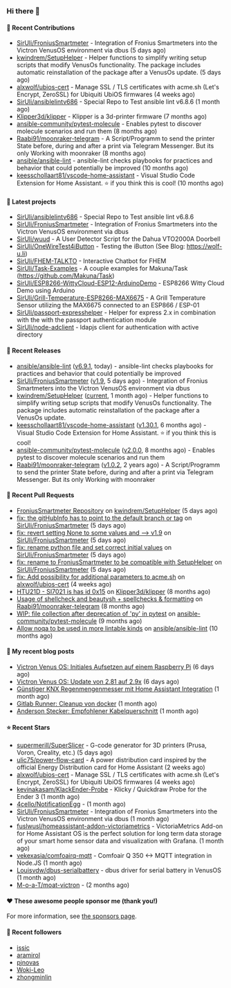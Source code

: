 ### Hi there 👋

#### 👷 Recent Contributions

- [SirUli/FroniusSmartmeter](https://github.com/SirUli/FroniusSmartmeter) - Integration of Fronius Smartmeters into the Victron VenusOS environment via dbus (5 days ago)
- [kwindrem/SetupHelper](https://github.com/kwindrem/SetupHelper) - Helper functions to simplify writing setup scripts that modify VenusOs functionality. The package includes automatic reinstallation of the package after a VenusOs update. (5 days ago)
- [alxwolf/ubios-cert](https://github.com/alxwolf/ubios-cert) - Manage SSL / TLS certificates with acme.sh (Let&#39;s Encrypt, ZeroSSL) for Ubiquiti UbiOS firmwares (4 weeks ago)
- [SirUli/ansiblelintv686](https://github.com/SirUli/ansiblelintv686) - Special Repo to Test ansible lint v6.8.6 (1 month ago)
- [Klipper3d/klipper](https://github.com/Klipper3d/klipper) - Klipper is a 3d-printer firmware (7 months ago)
- [ansible-community/pytest-molecule](https://github.com/ansible-community/pytest-molecule) - Enables pytest to discover molecule scenarios and run them (8 months ago)
- [Raabi91/moonraker-telegram](https://github.com/Raabi91/moonraker-telegram) - A Script/Programm to send the printer State before, during and after a print via Telegram Messenger. But its only Working with moonraker (8 months ago)
- [ansible/ansible-lint](https://github.com/ansible/ansible-lint) - ansible-lint checks playbooks for practices and behavior that could potentially be improved (10 months ago)
- [keesschollaart81/vscode-home-assistant](https://github.com/keesschollaart81/vscode-home-assistant) - Visual Studio Code Extension for Home Assistant. ⭐ if you think this is cool! (10 months ago)

#### 🌱 Latest projects

- [SirUli/ansiblelintv686](https://github.com/SirUli/ansiblelintv686) - Special Repo to Test ansible lint v6.8.6
- [SirUli/FroniusSmartmeter](https://github.com/SirUli/FroniusSmartmeter) - Integration of Fronius Smartmeters into the Victron VenusOS environment via dbus
- [SirUli/wuud](https://github.com/SirUli/wuud) - A User Detector Script for the Dahua VTO2000A Doorbell
- [SirUli/OneWireTest4iButton](https://github.com/SirUli/OneWireTest4iButton) - Testing the iButton (See Blog: https://wolf-u.li)
- [SirUli/FHEM-TALKTO](https://github.com/SirUli/FHEM-TALKTO) - Interactive Chatbot for FHEM
- [SirUli/Task-Examples](https://github.com/SirUli/Task-Examples) - A couple examples for Makuna/Task (https://github.com/Makuna/Task)
- [SirUli/ESP8266-WittyCloud-ESP12-ArduinoDemo](https://github.com/SirUli/ESP8266-WittyCloud-ESP12-ArduinoDemo) - ESP8266 Witty Cloud Demo using Arduino
- [SirUli/Grill-Temperature-ESP8266-MAX6675](https://github.com/SirUli/Grill-Temperature-ESP8266-MAX6675) - A Grill Temperature Sensor utilizing the MAX6675 connected to an ESP866 / ESP-01
- [SirUli/passport-expresshelper](https://github.com/SirUli/passport-expresshelper) - Helper for express 2.x in combination with the with the passport authentication module
- [SirUli/node-adclient](https://github.com/SirUli/node-adclient) - ldapjs client for authentication with active directory

#### 🔭 Recent Releases

- [ansible/ansible-lint](https://github.com/ansible/ansible-lint) ([v6.9.1](https://github.com/ansible/ansible-lint/releases/tag/v6.9.1), today) - ansible-lint checks playbooks for practices and behavior that could potentially be improved
- [SirUli/FroniusSmartmeter](https://github.com/SirUli/FroniusSmartmeter) ([v1.9](https://github.com/SirUli/FroniusSmartmeter/releases/tag/v1.9), 5 days ago) - Integration of Fronius Smartmeters into the Victron VenusOS environment via dbus
- [kwindrem/SetupHelper](https://github.com/kwindrem/SetupHelper) ([current](https://github.com/kwindrem/SetupHelper/releases/tag/current), 1 month ago) - Helper functions to simplify writing setup scripts that modify VenusOs functionality. The package includes automatic reinstallation of the package after a VenusOs update.
- [keesschollaart81/vscode-home-assistant](https://github.com/keesschollaart81/vscode-home-assistant) ([v1.30.1](https://github.com/keesschollaart81/vscode-home-assistant/releases/tag/v1.30.1), 6 months ago) - Visual Studio Code Extension for Home Assistant. ⭐ if you think this is cool!
- [ansible-community/pytest-molecule](https://github.com/ansible-community/pytest-molecule) ([v2.0.0](https://github.com/ansible-community/pytest-molecule/releases/tag/v2.0.0), 8 months ago) - Enables pytest to discover molecule scenarios and run them
- [Raabi91/moonraker-telegram](https://github.com/Raabi91/moonraker-telegram) ([v1.0.2](https://github.com/Raabi91/moonraker-telegram/releases/tag/v1.0.2), 2 years ago) - A Script/Programm to send the printer State before, during and after a print via Telegram Messenger. But its only Working with moonraker

#### 🔨 Recent Pull Requests

- [FroniusSmartmeter Repository](https://github.com/kwindrem/SetupHelper/pull/31) on [kwindrem/SetupHelper](https://github.com/kwindrem/SetupHelper) (5 days ago)
- [fix: the gitHubInfo has to point to the default branch or tag](https://github.com/SirUli/FroniusSmartmeter/pull/4) on [SirUli/FroniusSmartmeter](https://github.com/SirUli/FroniusSmartmeter) (5 days ago)
- [fix: revert setting None to some values and --&gt; v1.9](https://github.com/SirUli/FroniusSmartmeter/pull/3) on [SirUli/FroniusSmartmeter](https://github.com/SirUli/FroniusSmartmeter) (5 days ago)
- [fix: rename python file and set correct initial values](https://github.com/SirUli/FroniusSmartmeter/pull/2) on [SirUli/FroniusSmartmeter](https://github.com/SirUli/FroniusSmartmeter) (5 days ago)
- [fix: rename to FroniusSmartmeter to be compatible with SetupHelper](https://github.com/SirUli/FroniusSmartmeter/pull/1) on [SirUli/FroniusSmartmeter](https://github.com/SirUli/FroniusSmartmeter) (5 days ago)
- [fix: Add possibility for additional parameters to acme.sh](https://github.com/alxwolf/ubios-cert/pull/25) on [alxwolf/ubios-cert](https://github.com/alxwolf/ubios-cert) (4 weeks ago)
- [HTU21D - SI7021 is has id 0x15](https://github.com/Klipper3d/klipper/pull/5375) on [Klipper3d/klipper](https://github.com/Klipper3d/klipper) (8 months ago)
- [Usage of shellcheck and beautysh &#43; spellchecks &amp; formatting](https://github.com/Raabi91/moonraker-telegram/pull/94) on [Raabi91/moonraker-telegram](https://github.com/Raabi91/moonraker-telegram) (8 months ago)
- [WIP: file collection after deprecation of &#39;py&#39; in pytest](https://github.com/ansible-community/pytest-molecule/pull/114) on [ansible-community/pytest-molecule](https://github.com/ansible-community/pytest-molecule) (9 months ago)
- [Allow noqa to be used in more lintable kinds](https://github.com/ansible/ansible-lint/pull/1819) on [ansible/ansible-lint](https://github.com/ansible/ansible-lint) (10 months ago)

#### 📜 My recent blog posts

- [Victron Venus OS: Initiales Aufsetzen auf einem Raspberry Pi](https://wolf-u.li/venus-os-initiales-aufsetzen-auf-einem-raspberry-pi/) (6 days ago)
- [Victron Venus OS: Update von 2.81 auf 2.9x](https://wolf-u.li/venus-os-update-von-2-81-auf-29x/) (6 days ago)
- [Günstiger KNX Regenmengenmesser mit Home Assistant Integration](https://wolf-u.li/guenstiger-knx-regenmengenmesser-mit-home-assistant-integration/) (1 month ago)
- [Gitlab Runner: Cleanup von docker](https://wolf-u.li/gitlab-runner-docker-cleanup/) (1 month ago)
- [Anderson Stecker: Empfohlener Kabelquerschnitt](https://wolf-u.li/anderson-stecker-empfohlener-kabelquerschnitt/) (1 month ago)

#### ⭐ Recent Stars

- [supermerill/SuperSlicer](https://github.com/supermerill/SuperSlicer) - G-code generator for 3D printers (Prusa, Voron, Creality, etc.) (5 days ago)
- [ulic75/power-flow-card](https://github.com/ulic75/power-flow-card) - A power distribution card inspired by the official Energy Distribution card for Home Assistant (2 weeks ago)
- [alxwolf/ubios-cert](https://github.com/alxwolf/ubios-cert) - Manage SSL / TLS certificates with acme.sh (Let&#39;s Encrypt, ZeroSSL) for Ubiquiti UbiOS firmwares (4 weeks ago)
- [kevinakasam/KlackEnder-Probe](https://github.com/kevinakasam/KlackEnder-Probe) - Klicky / Quickdraw Probe for the Ender 3 (1 month ago)
- [4cello/NotificationEgg](https://github.com/4cello/NotificationEgg) -  (1 month ago)
- [SirUli/FroniusSmartmeter](https://github.com/SirUli/FroniusSmartmeter) - Integration of Fronius Smartmeters into the Victron VenusOS environment via dbus (1 month ago)
- [fuslwusl/homeassistant-addon-victoriametrics](https://github.com/fuslwusl/homeassistant-addon-victoriametrics) - VictoriaMetrics Add-on for Home Assistant OS is the perfect solution for long term data storage of your smart home sensor data and visualization with Grafana. (1 month ago)
- [vekexasia/comfoairq-mqtt](https://github.com/vekexasia/comfoairq-mqtt) - Comfoair Q 350 &lt;-&gt; MQTT integration in Node.JS  (1 month ago)
- [Louisvdw/dbus-serialbattery](https://github.com/Louisvdw/dbus-serialbattery) - dbus driver for serial battery in VenusOS  (1 month ago)
- [M-o-a-T/moat-victron](https://github.com/M-o-a-T/moat-victron) -  (2 months ago)

#### ❤️ These awesome people sponsor me (thank you!)


For more information, see [the sponsors page](https://github.com/sponsors/SirUli/).

#### 👯 Recent followers

- [issic](https://github.com/issic)
- [aramirol](https://github.com/aramirol)
- [pjnovas](https://github.com/pjnovas)
- [Woki-Leo](https://github.com/Woki-Leo)
- [zhongminlin](https://github.com/zhongminlin)
